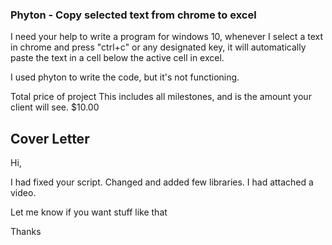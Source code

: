 ### Phyton - Copy selected text from chrome to excel

I need your help to write a program for windows 10, whenever I select a text in chrome and press "ctrl+c" or any designated key, it will automatically paste the text in a cell below the active cell in excel.

I used phyton to write the code, but it's not functioning.

Total price of project
This includes all milestones, and is the amount your client will see.
$10.00

## Cover Letter
Hi,

I had fixed your script. Changed and added few libraries. I had attached a video.

Let me know if you want stuff like that

Thanks